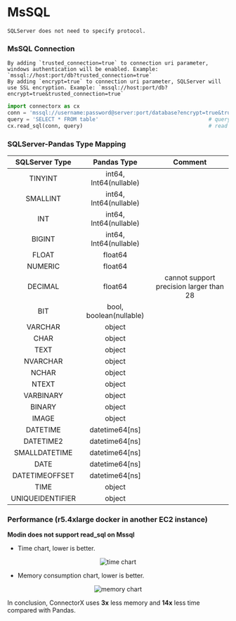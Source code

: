 # MsSQL

```{note}
SQLServer does not need to specify protocol.
```

### MsSQL Connection
```{hint} 
By adding `trusted_connection=true` to connection uri parameter, windows authentication will be enabled. Example: `mssql://host:port/db?trusted_connection=true`
By adding `encrypt=true` to connection uri parameter, SQLServer will use SSL encryption. Example: `mssql://host:port/db?encrypt=true&trusted_connection=true`
```

```py
import connectorx as cx
conn = 'mssql://username:password@server:port/database?encrypt=true&trusted_connection=true'         # connection token
query = 'SELECT * FROM table'                                   # query string
cx.read_sql(conn, query)                                        # read data from MsSQL
```

### SQLServer-Pandas Type Mapping
| SQLServer Type  |      Pandas Type            |  Comment                           |
|:---------------:|:---------------------------:|:----------------------------------:|
| TINYINT         | int64, Int64(nullable)      |                                    |
| SMALLINT        | int64, Int64(nullable)      |                                    |
| INT             | int64, Int64(nullable)      |                                    |
| BIGINT          | int64, Int64(nullable)      |                                    |
| FLOAT           | float64                     |                                    |
| NUMERIC         | float64                     |                                    |
| DECIMAL         | float64                     | cannot support precision larger than 28                                   |
| BIT             | bool, boolean(nullable)     |                                    |
| VARCHAR         | object                      |                                    |
| CHAR            | object                      |                                    |
| TEXT            | object                      |                                    |
| NVARCHAR        | object                      |                                    |
| NCHAR           | object                      |                                    |
| NTEXT           | object                      |                                    |
| VARBINARY       | object                      |                                    |
| BINARY          | object                      |                                    |
| IMAGE           | object                      |                                    |
| DATETIME        | datetime64[ns]              |                                    |
| DATETIME2       | datetime64[ns]              |                                    |
| SMALLDATETIME   | datetime64[ns]              |                                    |
| DATE            | datetime64[ns]              |                                    |
| DATETIMEOFFSET  | datetime64[ns]              |                                    |
| TIME            | object                      |                                    |
| UNIQUEIDENTIFIER| object                      |                                    |

### Performance (r5.4xlarge docker in another EC2 instance)

**Modin does not support read_sql on Mssql**

- Time chart, lower is better.

<p align="center"><img alt="time chart" src="https://raw.githubusercontent.com/sfu-db/connector-x/main/assets/mssql-time.png"/></p>

- Memory consumption chart, lower is better.

<p align="center"><img alt="memory chart" src="https://raw.githubusercontent.com/sfu-db/connector-x/main/assets/mssql-mem.png"/></p>

In conclusion, ConnectorX uses **3x** less memory and **14x** less time compared with Pandas.
